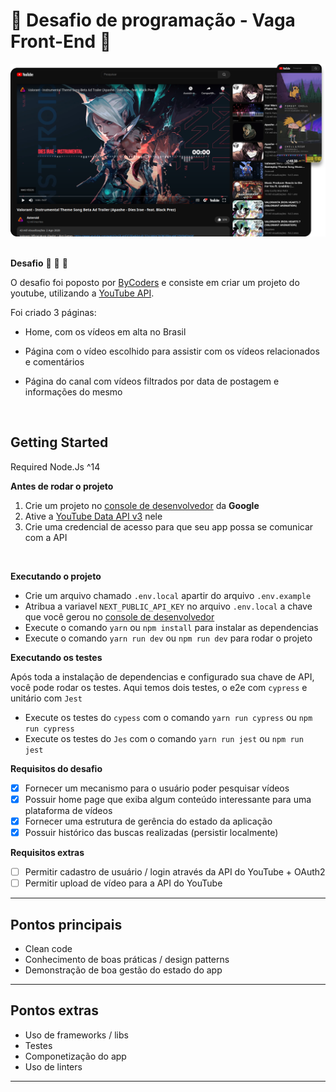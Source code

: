 # 🏁 Desafio de programação - Vaga Front-End 🏁

<a href="" target="_blank">
  <img src="/public/assets/images/banner.png" alt="banner">
</a> 
<br> 
<br>  

**Desafio** 🚀 🚀 🚀
 
O desafio foi poposto por [ByCoders](https://www.bycoders.co/) e consiste em criar um projeto do youtube, utilizando a [YouTube API](https://developers.google.com/youtube/v3).

Foi criado 3 páginas:
- Home, com os vídeos em alta no Brasil
- Página com o vídeo escolhido para assistir com os vídeos relacionados e comentários
- Página do canal com vídeos filtrados por data de postagem e informações do mesmo  


  <br/>
  
 ## Getting Started

Required Node.Js  ^14


**Antes de rodar o projeto**
1. Crie um projeto no [console de desenvolvedor](https://console.developers.google.com/projectcreate) da **Google**
2. Ative a [YouTube Data API v3](https://console.developers.google.com/apis/api/youtube.googleapis.com/overview) nele
3. Crie uma credencial de acesso para que seu app possa se comunicar com a API
 
 
 <br/>

**Executando o projeto**

- Crie um arquivo chamado `.env.local` apartir do arquivo `.env.example`
- Atribua a variavel `NEXT_PUBLIC_API_KEY` no arquivo  `.env.local` a chave que você gerou no [console de desenvolvedor](https://console.developers.google.com/projectcreate) 
- Execute o comando `yarn` ou `npm install` para instalar as dependencias
- Execute  o comando `yarn run dev` ou `npm run dev` para rodar o projeto


**Executando os testes**

Após toda a instalação de dependencias e configurado sua chave de API, você pode rodar os testes.
Aqui temos dois testes, o e2e com `cypress` e unitário com `Jest`


- Execute os testes do `cypess` com o comando `yarn run cypress` ou `npm run cypress`
- Execute os testes do `Jes` com o comando `yarn run jest` ou `npm run jest`



**Requisitos do desafio**

- [x] Fornecer um mecanismo para o usuário poder pesquisar vídeos
- [x] Possuir home page que exiba algum conteúdo interessante para uma plataforma de vídeos
- [x] Fornecer uma estrutura de gerência do estado da aplicação
- [x] Possuir histórico das buscas realizadas (persistir localmente)

**Requisitos extras** 

- [ ] Permitir cadastro de usuário / login através da API do YouTube + OAuth2
- [ ] Permitir upload de vídeo para a API do YouTube

****

## Pontos principais

- Clean code
- Conhecimento de boas práticas / design patterns
- Demonstração de boa gestão do estado do app

****

## Pontos extras
- Uso de frameworks / libs
- Testes
- Componetização do app
- Uso de linters
****
